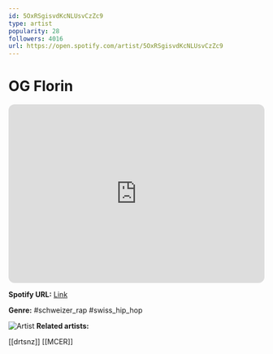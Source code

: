 ```yaml
---
id: 5OxRSgisvdKcNLUsvCzZc9
type: artist
popularity: 28
followers: 4016
url: https://open.spotify.com/artist/5OxRSgisvdKcNLUsvCzZc9
---
```

# OG Florin

<iframe style="border-radius:12px" src="https://open.spotify.com/embed/artist/5OxRSgisvdKcNLUsvCzZc9" width="100%" height="352" frameBorder="0" allowfullscreen="" allow="autoplay; clipboard-write; encrypted-media; fullscreen; picture-in-picture" loading="lazy"></iframe>

**Spotify URL:** [Link](https://open.spotify.com/artist/5OxRSgisvdKcNLUsvCzZc9)

**Genre:**  #schweizer_rap #swiss_hip_hop

![Artist](https://i.scdn.co/image/ab6761610000e5eb04344181662b5e74a5326fcd)
**Related artists:**

[[drtsnz]]
[[MCER]]
